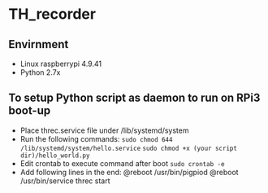 # TH_recorder

## Envirnment
* Linux raspberrypi 4.9.41
* Python 2.7x

## To setup Python script as daemon to run on RPi3 boot-up
* Place threc.service file under /lib/systemd/system
* Run the following commands:
`sudo chmod 644 /lib/systemd/system/hello.service`
`sudo chmod +x (your script dir)/hello_world.py`
* Edit crontab to execute command after boot
`sudo crontab -e`
* Add following lines in the end:
@reboot /usr/bin/pigpiod
@reboot /usr/bin/service threc start

